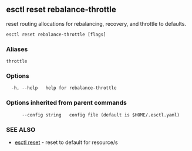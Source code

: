 ## esctl reset rebalance-throttle

reset routing allocations for rebalancing, recovery, and throttle to defaults.

```
esctl reset rebalance-throttle [flags]
```

### Aliases

```
throttle
```

### Options

```
  -h, --help   help for rebalance-throttle
```

### Options inherited from parent commands

```
      --config string   config file (default is $HOME/.esctl.yaml)
```

### SEE ALSO

* [esctl reset](esctl_reset.md)	 - reset to default for resource/s

